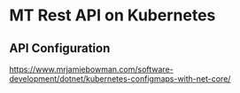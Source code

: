 # MT Rest API on Kubernetes

## API Configuration

https://www.mrjamiebowman.com/software-development/dotnet/kubernetes-configmaps-with-net-core/
